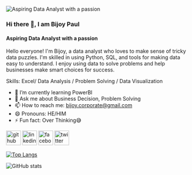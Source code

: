 ![ Aspiring Data Analyst with a passion ](https://media.licdn.com/dms/image/D5616AQHXO5UtgooRYA/profile-displaybackgroundimage-shrink_350_1400/0/1708351001302?e=1722470400&v=beta&t=rDvaYaLl-f5ct0kq7fc7EirqrOsbmCBxj27ocmWQK5o)

### Hi there 👋, I am Bijoy Paul
####  Aspiring Data Analyst with a passion 


Hello everyone! I'm Bijoy, a data analyst who loves to make sense of tricky data puzzles. I'm skilled in using Python, SQL, and tools for making data easy to understand. I enjoy using data to solve problems and help businesses make smart choices for success. 

Skills: Excel/ Data Analysis / Problem Solving / Data Visualization

- 🌱 I’m currently learning PowerBI 
- 💬 Ask me about Business Decision, Problem Solving 
- 📫 How to reach me: bijoy.corporate@gmail.com 
- 😄 Pronouns: HE/HIM 
- ⚡ Fun fact: Over Thinking😅 


[<img src='https://cdn.jsdelivr.net/npm/simple-icons@3.0.1/icons/github.svg' alt='github' height='40'>](https://github.com/graphical-Analysis)  [<img src='https://cdn.jsdelivr.net/npm/simple-icons@3.0.1/icons/linkedin.svg' alt='linkedin' height='40'>](https://www.linkedin.com/in/https://www.linkedin.com/in/bijoy-dataanalyst//)  [<img src='https://cdn.jsdelivr.net/npm/simple-icons@3.0.1/icons/facebook.svg' alt='facebook' height='40'>](https://www.facebook.com/https://www.facebook.com/profile.php?id=100084254133749)  [<img src='https://cdn.jsdelivr.net/npm/simple-icons@3.0.1/icons/twitter.svg' alt='twitter' height='40'>](https://twitter.com/https://x.com/kittsofar)  

[![Top Langs](https://github-readme-stats.vercel.app/api/top-langs/?username=graphical-Analysis)](https://github.com/anuraghazra/github-readme-stats)

![GitHub stats](https://github-readme-stats.vercel.app/api?username=graphical-Analysis&show_icons=true)  

